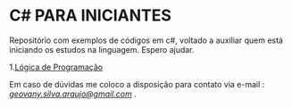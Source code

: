 ﻿<h1>C# PARA INICIANTES</H1>


<p>Repositório com exemplos de códigos em c#, voltado a auxiliar quem está iniciando os estudos na linguagem.
Espero ajudar.<p>

1.[Lógica de Programação](https://github.com/golfliguio/Csharp-Iniciante/tree/master/L%C3%B3gica%20de%20programa%C3%A7%C3%A3o)

Em caso de dúvidas me coloco a disposição para contato via e-mail :  *geovany.silva.araujo@gmail.com* . 
